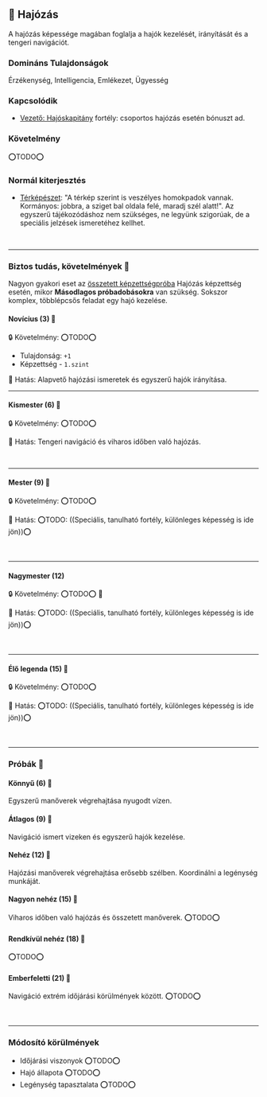 ## 🔵 Hajózás

A hajózás képessége magában foglalja a hajók kezelését, irányítását és a tengeri navigációt.

### Domináns Tulajdonságok

Érzékenység, Intelligencia, Emlékezet, Ügyesség

### Kapcsolódik

- [Vezető: Hajóskapitány](../fortelyok.altalanos/vezeto_hajoskapitany.md) fortély: csoportos hajózás esetén bónuszt ad.

### Követelmény

⭕TODO⭕

### Normál kiterjesztés

- [Térképészet](../fortelyok.szabad/terkepeszet.md): "A térkép szerint is veszélyes homokpadok vannak. Kormányos: jobbra, a sziget bal oldala felé, maradj szél alatt!". Az egyszerű tájékozódáshoz nem szükséges, ne legyünk szigorúak, de a speciális jelzések ismeretéhez kellhet.

<br />

---
### Biztos tudás, követelmények 📖

Nagyon gyakori eset az [összetett képzettségpróba](../030_06_kepzettsegproba.md#%C3%B6sszetett-k%C3%A9pzetts%C3%A9gpr%C3%B3ba-m%C3%A1sodlagos-pr%C3%B3badob%C3%A1sok) Hajózás képzettség esetén, mikor **Másodlagos próbadobásokra** van szükség. Sokszor komplex, többlépcsős feladat egy hajó kezelése.

#### Novícius (3) 📖

🔒 Követelmény: ⭕TODO⭕
- Tulajdonság: `+1`
- Képzettség - `1.szint`

🌟 Hatás: Alapvető hajózási ismeretek és egyszerű hajók irányítása.

---
#### Kismester (6) 📖

🔒 Követelmény: ⭕TODO⭕

🌟 Hatás: Tengeri navigáció és viharos időben való hajózás.

<br />

---
#### Mester (9) 📖

🔒 Követelmény: ⭕TODO⭕

🌟 Hatás: ⭕TODO: ((Speciális, tanulható fortély, különleges képesség is ide jön))⭕

<br />

---
#### Nagymester (12)

🔒 Követelmény:  ⭕TODO⭕ 📖

🌟 Hatás: ⭕TODO: ((Speciális, tanulható fortély, különleges képesség is ide jön))⭕

<br />

---
#### Élő legenda (15) 📖

🔒 Követelmény:  ⭕TODO⭕

🌟 Hatás: ⭕TODO: ((Speciális, tanulható fortély, különleges képesség is ide jön))⭕

<br />

---
### Próbák 🎲

#### Könnyű (6) 🎲

Egyszerű manőverek végrehajtása nyugodt vízen.

#### Átlagos (9) 🎲

Navigáció ismert vizeken és egyszerű hajók kezelése.

#### Nehéz (12) 🎲

Hajózási manőverek végrehajtása erősebb szélben. Koordinálni a legénység munkáját.

#### Nagyon nehéz (15) 🎲

Viharos időben való hajózás és összetett manőverek. ⭕TODO⭕

#### Rendkívül nehéz (18) 🎲

⭕TODO⭕

#### Emberfeletti (21) 🎲

Navigáció extrém időjárási körülmények között. ⭕TODO⭕

<br />

---
### Módosító körülmények

- Időjárási viszonyok ⭕TODO⭕
- Hajó állapota ⭕TODO⭕
- Legénység tapasztalata ⭕TODO⭕
